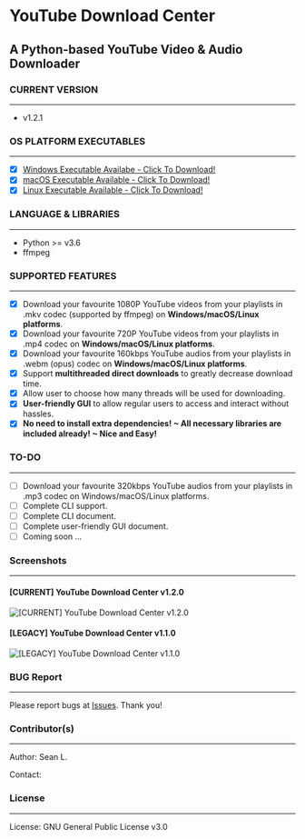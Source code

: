 # YouTube Download Center

## A Python-based YouTube Video &amp; Audio Downloader

### CURRENT VERSION
-----
- v1.2.1

### OS PLATFORM EXECUTABLES
-----
- [x] [Windows Executable Availabe - Click To Download!](https://github.com/seanlee31/youtube-download-center/releases/download/v1.2.0/youtube-download-center-latest-win.exe) 
- [x] [macOS Executable Available - Click To Download!](https://github.com/seanlee31/youtube-download-center/releases/download/v1.1.1/youtube-download-center-latest-mac)
- [x] [Linux Executable Available - Click To Download!](https://github.com/seanlee31/youtube-download-center/releases/download/v1.1.1/youtube-download-center-latest-linux)

### LANGUAGE & LIBRARIES
-----
- Python >= v3.6
- ffmpeg

### SUPPORTED FEATURES
-----
- [x] Download your favourite 1080P YouTube videos from your playlists in .mkv codec (supported by ffmpeg) on **Windows/macOS/Linux platforms**.
- [x] Download your favourite 720P YouTube videos from your playlists in .mp4 codec on **Windows/macOS/Linux platforms**.
- [x] Download your favourite 160kbps YouTube audios from your playlists in .webm (opus) codec on **Windows/macOS/Linux platforms**.
- [x] Support **multithreaded direct downloads** to greatly decrease download time.
- [x] Allow user to choose how many threads will be used for downloading.
- [x] **User-friendly GUI** to allow regular users to access and interact without hassles.
- [x] **No need to install extra dependencies! ~ All necessary libraries are included already! ~ Nice and Easy!**

### TO-DO
-----
- [ ] Download your favourite 320kbps YouTube audios from your playlists in .mp3 codec on Windows/macOS/Linux platforms.
- [ ] Complete CLI support.
- [ ] Complete CLI document.
- [ ] Complete user-friendly GUI document.
- [ ] Coming soon ...

### Screenshots
-----
#### [CURRENT] YouTube Download Center v1.2.0
![[CURRENT] YouTube Download Center v1.2.0](https://i.imgur.com/81teK9d.png)
#### [LEGACY] YouTube Download Center v1.1.0
![[LEGACY] YouTube Download Center v1.1.0](https://i.imgur.com/4Z9Q0PW.png)

### BUG Report
-----
Please report bugs at [Issues](https://github.com/seanlee31/youtube-dc/issues "Issues"). Thank you!

### Contributor(s)
-----
Author: Sean L.

Contact: 

### License
-----
License: GNU General Public License v3.0
